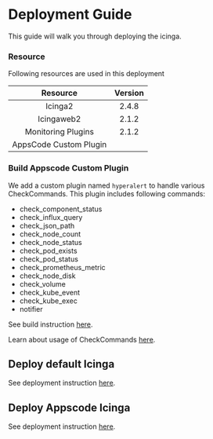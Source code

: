 # Deployment Guide

This guide will walk you through deploying the icinga.

### Resource

Following resources are used in this deployment

| Resource            | Version  |
| :---:               | :---:    |
| Icinga2             | 2.4.8    |
| Icingaweb2          | 2.1.2    |
| Monitoring Plugins  | 2.1.2    |
 AppsCode Custom Plugin ||


### Build Appscode Custom Plugin

We add a custom plugin named `hyperalert` to handle various CheckCommands. This plugin includes following commands:

* check_component_status
* check_influx_query
* check_json_path
* check_node_count
* check_node_status
* check_pod_exists
* check_pod_status
* check_prometheus_metric
* check_node_disk
* check_volume
* check_kube_event
* check_kube_exec
* notifier

See build instruction [here](docs/plugin/build.md).

Learn about usage of CheckCommands [here]().

## Deploy default Icinga

See deployment instruction [here](docs/icinga/k8s/deployment.md).

## Deploy Appscode Icinga

See deployment instruction [here](docs/icinga/appscode/deployment.md).
